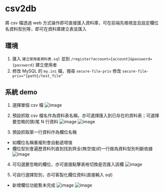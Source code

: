 # csv2db
將 csv 檔透過 web 方式操作即可直接匯入資料庫，可在前端先檢視並且設定欄位名資料型別等，即可在資料庫建立表並匯入

## 環境
1. 匯入 `建立使用者資料表.sql` 並到 `/register?account={account}&password={password}` 建立使用者<br>
2. 修改 MySQL 的 `my.ini` 檔，搜尋 `secure-file-priv` 修改 `secure-file-priv="{path}/test_file"`

## 系統 demo
1. 選擇單個 csv 檔
![image](https://github.com/0524088/csv2db/assets/144317928/719f5c66-2601-472a-9f1e-5dcc7ea79fb3)

2. 預設抓取 csv 檔名作為資料表名稱，亦可選擇匯入到已存在的資料表；可選擇要忽略的頭/尾 N 行資料
![image](https://github.com/0524088/csv2db/assets/144317928/a2bbfa69-6922-4415-97b0-9538959c4105)
![image](https://github.com/0524088/csv2db/assets/144317928/f4e5ea63-f5d3-4382-b9ff-5792899080fd)

3. 預設抓取第一行資料作為欄位名稱
 - 如欄位名稱重複則會自動遞增值
 - 欄位型別會遍歷資料列直到找到齊全(無空值)的一行做為資料型別判斷依據
![image](https://github.com/0524088/csv2db/assets/144317928/f27514a6-942b-4149-a2d1-cfddc4c3aca1)

4. 可勾選要忽略的欄位，亦可直接點擊表格切換是否匯入該欄
![image](https://github.com/0524088/csv2db/assets/144317928/e56bdd66-3965-4a92-8246-1a456179ab43)

5. 可自行選擇型別，亦可客製化欄位資料(直接輸入 sql)
 - 新增欄位功能暫未完成
![image](https://github.com/0524088/csv2db/assets/144317928/73e8a8a6-ef08-4115-93fc-46b0601ee492)
![image](https://github.com/0524088/csv2db/assets/144317928/6119df4e-70be-44c8-a593-a8e7af55e272)







